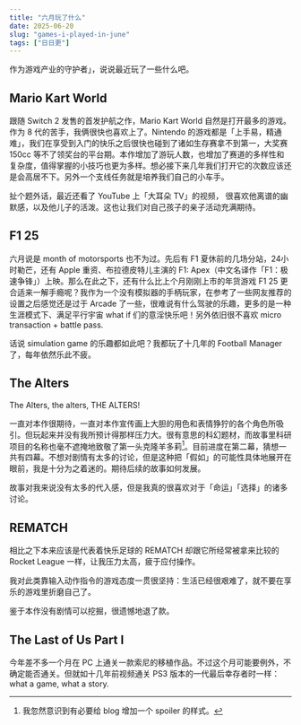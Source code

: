 ```yaml
---
title: "六月玩了什么"
date: 2025-06-20
slug: "games-i-played-in-june"
tags: ["日日更"]
---
```


作为游戏产业的守护者」，说说最近玩了一些什么吧。

## Mario Kart World

跟随 Switch 2 发售的首发护航之作，Mario Kart World 自然是打开最多的游戏。作为 8 代的苦手，我俩很快也喜欢上了。Nintendo 的游戏都是「上手易，精通难」，我们在享受到入门的快乐之后很快也碰到了诸如生存赛拿不到第一，大奖赛 150cc 等不了领奖台的平台期。本作增加了游玩人数，也增加了赛道的多样性和复杂度，值得掌握的小技巧也更为多样。想必接下来几年我们打开它的次数应该还是会高居不下。另外一个支线任务就是培养我们自己的小车手。

扯个题外话，最近还看了 YouTube 上「大耳朵 TV」的视频， 很喜欢他离谱的幽默感，以及他儿子的活泼。这也让我们对自己孩子的亲子活动充满期待。

## F1 25

六月说是 month of motorsports 也不为过。先后有 F1 夏休前的几场分站，24小时勒芒，还有 Apple 重资、布拉德皮特儿主演的 F1: Apex（中文名译作「F1：极速争锋」）上映。那么在此之下，还有什么比上个月刚刚上市的年货游戏 F1 25 更合适来一解手瘾呢？我作为一个没有模拟器的手柄玩家，在参考了一些网友推荐的设置之后感觉还是过于 Arcade 了一些，很难说有什么驾驶的乐趣，更多的是一种生涯模式下、满足平行宇宙 what if 们的意淫快乐吧！另外依旧很不喜欢 micro transaction + battle pass.

话说 simulation game 的乐趣都如此吧？我都玩了十几年的 Football Manager 了，每年依然乐此不疲。 

## The Alters

The Alters, the alters, THE ALTERS!

一直对本作很期待，一直对本作宣传画上大胆的用色和表情狰狞的各个角色所吸引。但玩起来并没有我所预计得那样压力大。很有意思的科幻题材，而故事里科研项目的名称也毫不遮掩地致敬了第一头克隆羊多莉[^1]。目前进度在第二幕，猜想一共有四幕。不想对剧情有太多的讨论，但是这种把「假如」的可能性具体地展开在眼前，我是十分为之着迷的。期待后续的故事如何发展。

故事对我来说没有太多的代入感，但是我真的很喜欢对于「命运」「选择」的诸多讨论。

## REMATCH

相比之下本来应该是代表着快乐足球的 REMATCH 却跟它所经常被拿来比较的 Rocket League 一样，让我压力太高，疲于应付操作。

我对此类靠输入动作指令的游戏态度一贯很坚持：生活已经很艰难了，就不要在享乐的游戏里折磨自己了。

鉴于本作没有剧情可以挖掘，很遗憾地退了款。

## The Last of Us Part I

今年差不多一个月在 PC 上通关一款索尼的移植作品。不过这个月可能要例外，不确定能否通关。但就如十几年前视频通关 PS3 版本的一代最后幸存者时一样：what a game, what a story.

[^1]: 我忽然意识到有必要给 blog 增加一个 spoiler 的样式。
